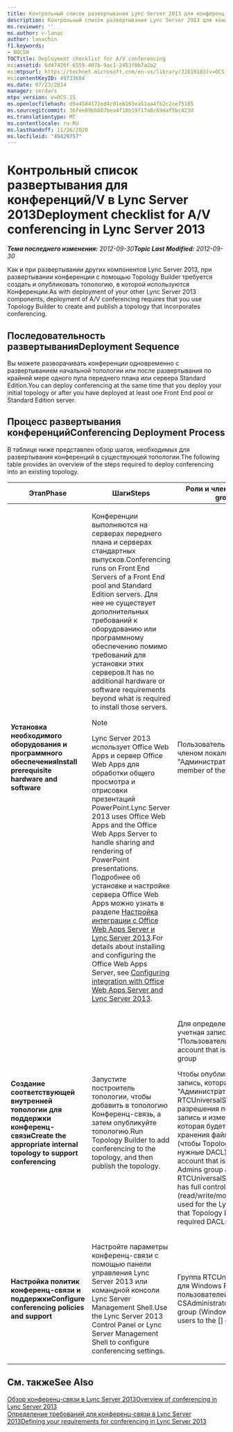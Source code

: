 ```yaml
---
title: Контрольный список развертывания Lync Server 2013 для конференц-связи с телефонным видео
description: Контрольный список развертывания Lync Server 2013 для конференций/V.
ms.reviewer: ''
ms.author: v-lanac
author: lanachin
f1.keywords:
- NOCSH
TOCTitle: Deployment checklist for A/V conferencing
ms:assetid: 6d47426f-6559-407b-9ac1-2453f0b7a2a2
ms:mtpsurl: https://technet.microsoft.com/en-us/library/JJ619183(v=OCS.15)
ms:contentKeyID: 49733684
ms.date: 07/23/2014
manager: serdars
mtps_version: v=OCS.15
ms.openlocfilehash: d9a4584172ed4c01eb163ea51aa4f62c2ce75185
ms.sourcegitcommit: 36fee89bb887bea4f18b19f17a8c69daf5bc423d
ms.translationtype: MT
ms.contentlocale: ru-RU
ms.lasthandoff: 11/26/2020
ms.locfileid: "49429757"
---
```

# <a name="deployment-checklist-for-av-conferencing-in-lync-server-2013"></a><span data-ttu-id="c45de-103">Контрольный список развертывания для конференций/V в Lync Server 2013</span><span class="sxs-lookup"><span data-stu-id="c45de-103">Deployment checklist for A/V conferencing in Lync Server 2013</span></span>

<div data-xmlns="http://www.w3.org/1999/xhtml">

<div class="topic" data-xmlns="http://www.w3.org/1999/xhtml" data-msxsl="urn:schemas-microsoft-com:xslt" data-cs="https://msdn.microsoft.com/">

<div data-asp="https://msdn2.microsoft.com/asp">



</div>

<div id="mainSection">

<div id="mainBody"><span data-ttu-id="c45de-104">

<span> </span></span><span class="sxs-lookup"><span data-stu-id="c45de-104">

<span> </span></span></span>

<span data-ttu-id="c45de-105">_**Тема последнего изменения:** 2012-09-30_</span><span class="sxs-lookup"><span data-stu-id="c45de-105">_**Topic Last Modified:** 2012-09-30_</span></span>

<span data-ttu-id="c45de-106">Как и при развертывании других компонентов Lync Server 2013, при развертывании конференции с помощью Topology Builder требуется создать и опубликовать топологию, в которой используются Конференции.</span><span class="sxs-lookup"><span data-stu-id="c45de-106">As with deployment of your other Lync Server 2013 components, deployment of A/V conferencing requires that you use Topology Builder to create and publish a topology that incorporates conferencing.</span></span>

<div>

## <a name="deployment-sequence"></a><span data-ttu-id="c45de-107">Последовательность развертывания</span><span class="sxs-lookup"><span data-stu-id="c45de-107">Deployment Sequence</span></span>

<span data-ttu-id="c45de-108">Вы можете разворачивать конференции одновременно с развертыванием начальной топологии или после развертывания по крайней мере одного пула переднего плана или сервера Standard Edition.</span><span class="sxs-lookup"><span data-stu-id="c45de-108">You can deploy conferencing at the same time that you deploy your initial topology or after you have deployed at least one Front End pool or Standard Edition server.</span></span>

</div>

<div>

## <a name="conferencing-deployment-process"></a><span data-ttu-id="c45de-109">Процесс развертывания конференций</span><span class="sxs-lookup"><span data-stu-id="c45de-109">Conferencing Deployment Process</span></span>

<span data-ttu-id="c45de-110">В таблице ниже представлен обзор шагов, необходимых для развертывания конференций в существующей топологии.</span><span class="sxs-lookup"><span data-stu-id="c45de-110">The following table provides an overview of the steps required to deploy conferencing into an existing topology.</span></span>


<table>
<colgroup>
<col style="width: 25%" />
<col style="width: 25%" />
<col style="width: 25%" />
<col style="width: 25%" />
</colgroup>
<thead>
<tr class="header">
<th><span data-ttu-id="c45de-111">Этап</span><span class="sxs-lookup"><span data-stu-id="c45de-111">Phase</span></span></th>
<th><span data-ttu-id="c45de-112">Шаги</span><span class="sxs-lookup"><span data-stu-id="c45de-112">Steps</span></span></th>
<th><span data-ttu-id="c45de-113">Роли и членство в группах</span><span class="sxs-lookup"><span data-stu-id="c45de-113">Roles and group memberships</span></span></th>
<th><span data-ttu-id="c45de-114">Документация</span><span class="sxs-lookup"><span data-stu-id="c45de-114">Documentation</span></span></th>
</tr>
</thead>
<tbody>
<tr class="odd">
<td><p><span data-ttu-id="c45de-115"><strong>Установка необходимого оборудования и программного обеспечения</strong></span><span class="sxs-lookup"><span data-stu-id="c45de-115"><strong>Install prerequisite hardware and software</strong></span></span></p></td>
<td><p><span data-ttu-id="c45de-116">Конференции выполняются на серверах переднего плана и серверах стандартных выпусков.</span><span class="sxs-lookup"><span data-stu-id="c45de-116">Conferencing runs on Front End Servers of a Front End pool and Standard Edition servers.</span></span> <span data-ttu-id="c45de-117">Для нее не существует дополнительных требований к оборудованию или программному обеспечению помимо требований для установки этих серверов.</span><span class="sxs-lookup"><span data-stu-id="c45de-117">It has no additional hardware or software requirements beyond what is required to install those servers.</span></span></p>
<div>

> [!NOTE]  
> <span data-ttu-id="c45de-118">Lync Server 2013 использует Office Web Apps и сервер Office Web Apps для обработки общего просмотра и отрисовки презентаций PowerPoint.</span><span class="sxs-lookup"><span data-stu-id="c45de-118">Lync Server 2013 uses Office Web Apps and the Office Web Apps Server to handle sharing and rendering of PowerPoint presentations.</span></span> <span data-ttu-id="c45de-119">Подробнее об установке и настройке сервера Office Web Apps можно узнать в разделе <A href="lync-server-2013-enabling-office-web-apps-server-and-lync-server-2013.md">Настройка интеграции с Office Web Apps Server и Lync Server 2013</A>.</span><span class="sxs-lookup"><span data-stu-id="c45de-119">For details about installing and configuring the Office Web Apps Server, see <A href="lync-server-2013-enabling-office-web-apps-server-and-lync-server-2013.md">Configuring integration with Office Web Apps Server and Lync Server 2013</A>.</span></span>


</div></td>
<td><p><span data-ttu-id="c45de-120">Пользователь домена, являющийся членом локальной группы "Администраторы"</span><span class="sxs-lookup"><span data-stu-id="c45de-120">Domain user who is a member of the local Administrators group</span></span></p></td>
<td><p><span data-ttu-id="c45de-121"><a href="lync-server-2013-supported-hardware.md">Поддерживаемое оборудование для Lync Server 2013</a> в документации по поддержке</span><span class="sxs-lookup"><span data-stu-id="c45de-121"><a href="lync-server-2013-supported-hardware.md">Supported hardware for Lync Server 2013</a> in the Supportability documentation</span></span></p>
<p><span data-ttu-id="c45de-122"><a href="lync-server-2013-server-software-and-infrastructure-support.md">Поддержка серверного программного обеспечения и инфраструктуры в Lync Server 2013</a> в документации по поддержке</span><span class="sxs-lookup"><span data-stu-id="c45de-122"><a href="lync-server-2013-server-software-and-infrastructure-support.md">Server software and infrastructure support in Lync Server 2013</a> in the Supportability documentation</span></span></p>
<p><span data-ttu-id="c45de-123"><a href="lync-server-2013-determining-your-system-requirements.md">Определение требований к системе для Lync Server 2013</a> в документации по планированию.</span><span class="sxs-lookup"><span data-stu-id="c45de-123"><a href="lync-server-2013-determining-your-system-requirements.md">Determining your system requirements for Lync Server 2013</a> in the Planning documentation.</span></span></p>
<p><span data-ttu-id="c45de-124"><a href="lync-server-2013-technical-requirements-for-archiving.md">Технические требования для архивации в Lync Server 2013</a> в документации по планированию.</span><span class="sxs-lookup"><span data-stu-id="c45de-124"><a href="lync-server-2013-technical-requirements-for-archiving.md">Technical requirements for Archiving in Lync Server 2013</a> in the Planning documentation.</span></span></p></td>
</tr>
<tr class="even">
<td><p><span data-ttu-id="c45de-125"><strong>Создание соответствующей внутренней топологии для поддержки конференц-связи</strong></span><span class="sxs-lookup"><span data-stu-id="c45de-125"><strong>Create the appropriate internal topology to support conferencing</strong></span></span></p></td>
<td><p><span data-ttu-id="c45de-126">Запустите построитель топологии, чтобы добавить в топологию Конференц-связь, а затем опубликуйте топологию.</span><span class="sxs-lookup"><span data-stu-id="c45de-126">Run Topology Builder to add conferencing to the topology, and then publish the topology.</span></span></p></td>
<td><p><span data-ttu-id="c45de-127">Для определения топологии требуется учетная запись члена локальной группы "Пользователи".</span><span class="sxs-lookup"><span data-stu-id="c45de-127">To define a topology, an account that is a member of the local Users group</span></span></p>
<p><span data-ttu-id="c45de-128">Чтобы опубликовать топологию, учетную запись, которая является членом группы "Администраторы домена" и RTCUniversalServerAdmins, и у нее есть разрешения полного доступа (чтение/запись и изменение) в общей папке, которая будет использоваться для хранения файлов Lync Server 2013 (чтобы Topology Builder мог настроить нужные DACL),</span><span class="sxs-lookup"><span data-stu-id="c45de-128">To publish the topology, an account that is a member of the Domain Admins group and RTCUniversalServerAdmins group, and that has full control permissions (read/write/modify) on the file share to be used for the Lync Server 2013 file store (so that Topology Builder can configure the required DACLs)</span></span></p></td>
<td><p><span data-ttu-id="c45de-129"><a href="lync-server-2013-define-and-configure-a-topology-in-topology-builder.md">Определите и настройте топологию в построителе топологии для Lync Server 2013</a> в документации по развертыванию.</span><span class="sxs-lookup"><span data-stu-id="c45de-129"><a href="lync-server-2013-define-and-configure-a-topology-in-topology-builder.md">Define and configure a topology in Topology Builder for Lync Server 2013</a> in the Deployment documentation.</span></span></p></td>
</tr>
<tr class="odd">
<td><p><span data-ttu-id="c45de-130"><strong>Настройка политик конференц-связи и поддержки</strong></span><span class="sxs-lookup"><span data-stu-id="c45de-130"><strong>Configure conferencing policies and support</strong></span></span></p></td>
<td><p><span data-ttu-id="c45de-131">Настройте параметры конференц-связи с помощью панели управления Lync Server 2013 или командной консоли Lync Server Management Shell.</span><span class="sxs-lookup"><span data-stu-id="c45de-131">Use the Lync Server 2013 Control Panel or Lync Server Management Shell to configure conferencing settings.</span></span></p></td>
<td><p><span data-ttu-id="c45de-132">Группа RTCUniversalServerAdmins (только для Windows PowerShell) или назначение пользователей для роли [] или CSAdministrator</span><span class="sxs-lookup"><span data-stu-id="c45de-132">RTCUniversalServerAdmins group (Windows PowerShell only) or assign users to the [] or CSAdministrator role</span></span></p></td>
<td><p><span data-ttu-id="c45de-133"><a href="lync-server-2013-conferencing-policies.md">Политики конференций в Lync Server 2013</a> в документации по эксплуатации.</span><span class="sxs-lookup"><span data-stu-id="c45de-133"><a href="lync-server-2013-conferencing-policies.md">Conferencing policies in Lync Server 2013</a> in the Operations documentation.</span></span></p></td>
</tr>
</tbody>
</table>


</div>

<div>

## <a name="see-also"></a><span data-ttu-id="c45de-134">См. также</span><span class="sxs-lookup"><span data-stu-id="c45de-134">See Also</span></span>


[<span data-ttu-id="c45de-135">Обзор конференц-связи в Lync Server 2013</span><span class="sxs-lookup"><span data-stu-id="c45de-135">Overview of conferencing in Lync Server 2013</span></span>](lync-server-2013-overview-of-conferencing.md)  
[<span data-ttu-id="c45de-136">Определение требований для конференц-связи в Lync Server 2013</span><span class="sxs-lookup"><span data-stu-id="c45de-136">Defining your requirements for conferencing in Lync Server 2013</span></span>](lync-server-2013-defining-your-requirements-for-conferencing.md)  
  

<span data-ttu-id="c45de-137"></div>

</div>

<span> </span>

</div>

</div>

</span><span class="sxs-lookup"><span data-stu-id="c45de-137"></div>

</div>

<span> </span>

</div>

</div>

</span></span></div>

